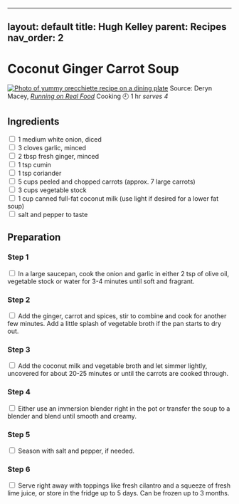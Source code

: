 
---
layout: default
title: Hugh Kelley
parent: Recipes
nav_order: 2
---
# Coconut Ginger Carrot Soup
[![Photo of yummy orecchiette recipe on a dining plate](https://i2.wp.com/runningonrealfood.com/wp-content/uploads/2015/09/creamy-vegan-coconut-ginger-carrot-soup-running-on-real-food-15-700x1050.jpg)](https://runningonrealfood.com/coconut-ginger-carrot-soup-2/)
Source: Deryn Macey, *[Running on Real Food](https://runningonrealfood.com/coconut-ginger-carrot-soup-2/)*
Cooking 🕘 1 hr
*serves 4*
## Ingredients
<input type="checkbox" enabled /> 1  medium white onion, diced<br>
<input type="checkbox" enabled /> 3 cloves garlic, minced<br>
<input type="checkbox" enabled /> 2 tbsp fresh ginger, minced<br>
<input type="checkbox" enabled /> 1 tsp cumin<br>
<input type="checkbox" enabled /> 1 tsp coriander<br>
<input type="checkbox" enabled /> 5 cups peeled and chopped carrots (approx. 7 large carrots)<br>
<input type="checkbox" enabled /> 3 cups vegetable stock<br>
<input type="checkbox" enabled /> 1 cup canned full-fat coconut milk (use light if desired for a lower fat soup)<br>
<input type="checkbox" enabled /> salt and pepper to taste<br>

## Preparation
###  Step 1
<input type="checkbox" enabled /> In a large saucepan, cook the onion and garlic in either 2 tsp of olive oil, vegetable stock or water for 3-4 minutes until soft and fragrant.<br>
### Step 2 
<input type="checkbox" enabled /> Add the ginger, carrot and spices, stir to combine and cook for another few minutes. Add a little splash of vegetable broth if the pan starts to dry out.<br>
### Step 3
<input type="checkbox" enabled /> Add the coconut milk and vegetable broth and let simmer lightly, uncovered for about 20-25 minutes or until the carrots are cooked through.<br>
### Step 4
<input type="checkbox" enabled /> Either use an immersion blender right in the pot or transfer the soup to a blender and blend until smooth and creamy.<br>
### Step 5
<input type="checkbox" enabled /> Season with salt and pepper, if needed.<br>
### Step 6
<input type="checkbox" enabled /> Serve right away with toppings like fresh cilantro and a squeeze of fresh lime juice, or store in the fridge up to 5 days. Can be frozen up to 3 months.<br>
